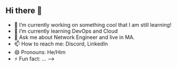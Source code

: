 ## Hi there 👋


- 🔭 I’m currently working on something cool that I am still learning!
- 🌱 I’m currently learning DevOps and Cloud 
- 💬 Ask me about Network Engineer and live in MA.
- 📫 How to reach me: Discord, LinkedIn
- 😄 Pronouns: He/Him
- ⚡ Fun fact: ...
-->
